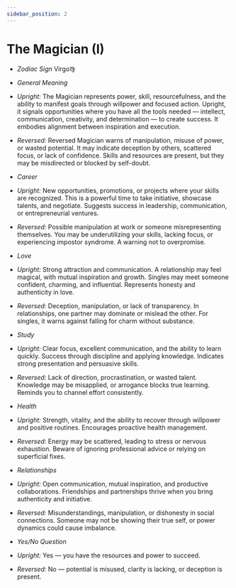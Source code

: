 ```yaml
---
sidebar_position: 2
---
```


# The Magician (I)

- *Zodiac Sign* Virgo♍️
- *General Meaning*
- *Upright:* The Magician represents power, skill, resourcefulness, and the ability to manifest goals through willpower and focused action. Upright, it signals opportunities where you have all the tools needed — intellect, communication, creativity, and determination — to create success. It embodies alignment between inspiration and execution.
- *Reversed:* Reversed Magician warns of manipulation, misuse of power, or wasted potential. It may indicate deception by others, scattered focus, or lack of confidence. Skills and resources are present, but they may be misdirected or blocked by self-doubt.
- *Career*
- *Upright:* New opportunities, promotions, or projects where your skills are recognized. This is a powerful time to take initiative, showcase talents, and negotiate. Suggests success in leadership, communication, or entrepreneurial ventures.
- *Reversed:* Possible manipulation at work or someone misrepresenting themselves. You may be underutilizing your skills, lacking focus, or experiencing impostor syndrome. A warning not to overpromise.
- *Love*
- *Upright:* Strong attraction and communication. A relationship may feel magical, with mutual inspiration and growth. Singles may meet someone confident, charming, and influential. Represents honesty and authenticity in love.
- *Reversed:* Deception, manipulation, or lack of transparency. In relationships, one partner may dominate or mislead the other. For singles, it warns against falling for charm without substance.
- *Study*
- *Upright:* Clear focus, excellent communication, and the ability to learn quickly. Success through discipline and applying knowledge. Indicates strong presentation and persuasive skills.
- *Reversed:* Lack of direction, procrastination, or wasted talent. Knowledge may be misapplied, or arrogance blocks true learning. Reminds you to channel effort consistently.
- *Health*
- *Upright:* Strength, vitality, and the ability to recover through willpower and positive routines. Encourages proactive health management.
- *Reversed:* Energy may be scattered, leading to stress or nervous exhaustion. Beware of ignoring professional advice or relying on superficial fixes.
- *Relationships*
- *Upright:* Open communication, mutual inspiration, and productive collaborations. Friendships and partnerships thrive when you bring authenticity and initiative.
- *Reversed:* Misunderstandings, manipulation, or dishonesty in social connections. Someone may not be showing their true self, or power dynamics could cause imbalance.

- *Yes/No Question*
- *Upright:* Yes — you have the resources and power to succeed.
- *Reversed:* No — potential is misused, clarity is lacking, or deception is present.
